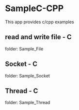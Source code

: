 # SampleC-CPP

This app provides c/cpp examples

## read and write file - C

folder: Sample_File

## Socket - C

folder: Sample_Socket

## Thread - C

folder: Sample_Thread
